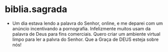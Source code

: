 # biblia.sagrada
 + Um dia estava lendo a palavra do Senhor, online, e me deparei com um anúncio incentivando a pornografia. Infelizmente muitos usam da palavra de Deus para fins comerciais. Quero criar um ambiente virtual limpo para ler a palvra do Senhor. Que a Graça de DEUS esteja sobre nós!
